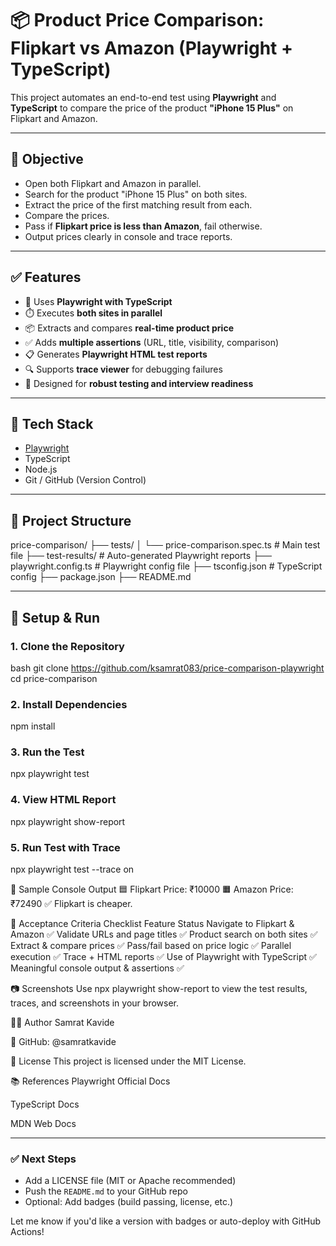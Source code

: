 # 📦 Product Price Comparison: Flipkart vs Amazon (Playwright + TypeScript)

This project automates an end-to-end test using **Playwright** and **TypeScript** to compare the price of the product **"iPhone 15 Plus"** on Flipkart and Amazon.

---

## 🎯 Objective

- Open both Flipkart and Amazon in parallel.
- Search for the product "iPhone 15 Plus" on both sites.
- Extract the price of the first matching result from each.
- Compare the prices.
- Pass if **Flipkart price is less than Amazon**, fail otherwise.
- Output prices clearly in console and trace reports.

---

## ✅ Features

- 🚀 Uses **Playwright with TypeScript**
- ⏱️ Executes **both sites in parallel**
- 📦 Extracts and compares **real-time product price**
- ✅ Adds **multiple assertions** (URL, title, visibility, comparison)
- 📋 Generates **Playwright HTML test reports**
- 🔍 Supports **trace viewer** for debugging failures
- 🧪 Designed for **robust testing and interview readiness**

---

## 🧰 Tech Stack

- [Playwright](https://playwright.dev/)
- TypeScript
- Node.js
- Git / GitHub (Version Control)

---

## 📂 Project Structure

price-comparison/
├── tests/
│ └── price-comparison.spec.ts # Main test file
├── test-results/ # Auto-generated Playwright reports
├── playwright.config.ts # Playwright config file
├── tsconfig.json # TypeScript config
├── package.json
├── README.md

---

## 🚀 Setup & Run

### 1. Clone the Repository
bash
git clone https://github.com/ksamrat083/price-comparison-playwright
cd price-comparison

### 2. Install Dependencies
npm install

### 3. Run the Test
npx playwright test

### 4. View HTML Report
npx playwright show-report

### 5. Run Test with Trace
npx playwright test --trace on

🧪 Sample Console Output
🟦 Flipkart Price: ₹10000
🟧 Amazon  Price: ₹72490
✅ Flipkart is cheaper.

📌 Acceptance Criteria Checklist
Feature	                              Status
Navigate to Flipkart & Amazon	           ✅
Validate URLs and page titles	           ✅
Product search on both sites	           ✅
Extract & compare prices	              ✅
Pass/fail based on price logic	        ✅
Parallel execution	                    ✅
Trace + HTML reports	                    ✅
Use of Playwright with TypeScript	     ✅
Meaningful console output & assertions	  ✅

📷 Screenshots
Use npx playwright show-report to view the test results, traces, and screenshots in your browser.

👨‍💻 Author
Samrat Kavide

💼 GitHub: @samratkavide

📜 License
This project is licensed under the MIT License.

📚 References
Playwright Official Docs

TypeScript Docs

MDN Web Docs

---

### ✅ Next Steps
- Add a LICENSE file (MIT or Apache recommended)
- Push the `README.md` to your GitHub repo
- Optional: Add badges (build passing, license, etc.)

Let me know if you'd like a version with badges or auto-deploy with GitHub Actions!
